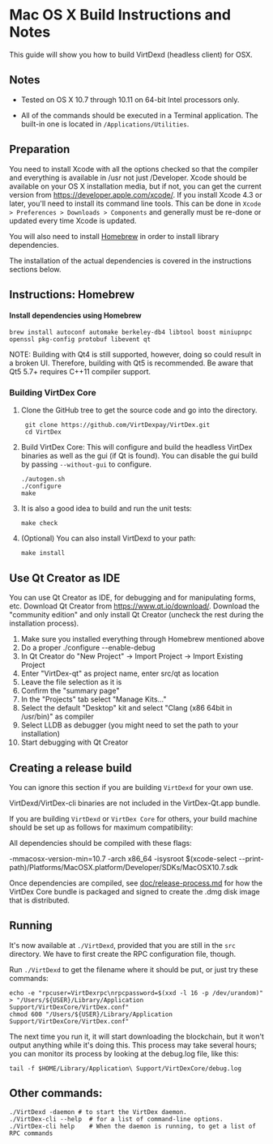 Mac OS X Build Instructions and Notes
====================================
This guide will show you how to build VirtDexd (headless client) for OSX.

Notes
-----

* Tested on OS X 10.7 through 10.11 on 64-bit Intel processors only.

* All of the commands should be executed in a Terminal application. The
built-in one is located in `/Applications/Utilities`.

Preparation
-----------

You need to install Xcode with all the options checked so that the compiler
and everything is available in /usr not just /Developer. Xcode should be
available on your OS X installation media, but if not, you can get the
current version from https://developer.apple.com/xcode/. If you install
Xcode 4.3 or later, you'll need to install its command line tools. This can
be done in `Xcode > Preferences > Downloads > Components` and generally must
be re-done or updated every time Xcode is updated.

You will also need to install [Homebrew](http://brew.sh) in order to install library
dependencies.

The installation of the actual dependencies is covered in the instructions
sections below.

Instructions: Homebrew
----------------------

#### Install dependencies using Homebrew

    brew install autoconf automake berkeley-db4 libtool boost miniupnpc openssl pkg-config protobuf libevent qt

NOTE: Building with Qt4 is still supported, however, doing so could result in a broken UI. Therefore, building with Qt5 is recommended. Be aware that Qt5 5.7+ requires C++11 compiler support.

### Building VirtDex Core

1. Clone the GitHub tree to get the source code and go into the directory.

        git clone https://github.com/VirtDexpay/VirtDex.git
        cd VirtDex

2.  Build VirtDex Core:
    This will configure and build the headless VirtDex binaries as well as the gui (if Qt is found).
    You can disable the gui build by passing `--without-gui` to configure.

        ./autogen.sh
        ./configure
        make

3.  It is also a good idea to build and run the unit tests:

        make check

4.  (Optional) You can also install VirtDexd to your path:

        make install

Use Qt Creator as IDE
------------------------
You can use Qt Creator as IDE, for debugging and for manipulating forms, etc.
Download Qt Creator from https://www.qt.io/download/. Download the "community edition" and only install Qt Creator (uncheck the rest during the installation process).

1. Make sure you installed everything through Homebrew mentioned above
2. Do a proper ./configure --enable-debug
3. In Qt Creator do "New Project" -> Import Project -> Import Existing Project
4. Enter "VirtDex-qt" as project name, enter src/qt as location
5. Leave the file selection as it is
6. Confirm the "summary page"
7. In the "Projects" tab select "Manage Kits..."
8. Select the default "Desktop" kit and select "Clang (x86 64bit in /usr/bin)" as compiler
9. Select LLDB as debugger (you might need to set the path to your installation)
10. Start debugging with Qt Creator

Creating a release build
------------------------
You can ignore this section if you are building `VirtDexd` for your own use.

VirtDexd/VirtDex-cli binaries are not included in the VirtDex-Qt.app bundle.

If you are building `VirtDexd` or `VirtDex Core` for others, your build machine should be set up
as follows for maximum compatibility:

All dependencies should be compiled with these flags:

 -mmacosx-version-min=10.7
 -arch x86_64
 -isysroot $(xcode-select --print-path)/Platforms/MacOSX.platform/Developer/SDKs/MacOSX10.7.sdk

Once dependencies are compiled, see [doc/release-process.md](release-process.md) for how the VirtDex Core
bundle is packaged and signed to create the .dmg disk image that is distributed.

Running
-------

It's now available at `./VirtDexd`, provided that you are still in the `src`
directory. We have to first create the RPC configuration file, though.

Run `./VirtDexd` to get the filename where it should be put, or just try these
commands:

    echo -e "rpcuser=VirtDexrpc\nrpcpassword=$(xxd -l 16 -p /dev/urandom)" > "/Users/${USER}/Library/Application Support/VirtDexCore/VirtDex.conf"
    chmod 600 "/Users/${USER}/Library/Application Support/VirtDexCore/VirtDex.conf"

The next time you run it, it will start downloading the blockchain, but it won't
output anything while it's doing this. This process may take several hours;
you can monitor its process by looking at the debug.log file, like this:

    tail -f $HOME/Library/Application\ Support/VirtDexCore/debug.log

Other commands:
-------

    ./VirtDexd -daemon # to start the VirtDex daemon.
    ./VirtDex-cli --help  # for a list of command-line options.
    ./VirtDex-cli help    # When the daemon is running, to get a list of RPC commands
